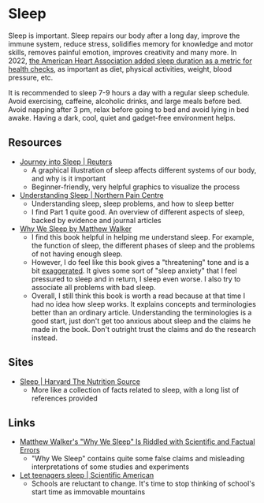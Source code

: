 # Sleep

Sleep is important. Sleep repairs our body after a long day, improve the immune
system, reduce stress, solidifies memory for knowledge and motor skills, removes
painful emotion, improves creativity and many more. In 2022,
[the American Heart Association added sleep duration as a metric for health checks](https://newsroom.heart.org/news/american-heart-association-adds-sleep-to-cardiovascular-health-checklist),
as important as diet, physical activities, weight, blood pressure, etc.

It is recommended to sleep 7-9 hours a day with a regular sleep schedule. Avoid
exercising, caffeine, alcoholic drinks, and large meals before bed. Avoid
napping after 3 pm, relax before going to bed and avoid lying in bed awake.
Having a dark, cool, quiet and gadget-free environment helps.

## Resources

- [Journey into Sleep | Reuters](https://www.reuters.com/graphics/HEALTH-SLEEP/mopakyjmnpa/)
  - A graphical illustration of sleep affects different systems of our body, and
    why is it important
  - Beginner-friendly, very helpful graphics to visualize the process
- [Understanding Sleep | Northern Pain Centre](https://www.northernpaincentre.com.au/wellness/chronic-pain-sleep/)
  - Understanding sleep, sleep problems, and how to sleep better
  - I find Part 1 quite good. An overview of different aspects of sleep, backed
    by evidence and journal articles
- [Why We Sleep by Matthew Walker](https://www.goodreads.com/book/show/34466963-why-we-sleep)
  - I find this book helpful in helping me understand sleep. For example, the
    function of sleep, the different phases of sleep and the problems of not
    having enough sleep.
  - However, I do feel like this book gives a "threatening" tone and is a bit
    [exaggerated](https://guzey.com/books/why-we-sleep/). It gives some sort of
    "sleep anxiety" that I feel pressured to sleep and in return, I sleep even
    worse. I also try to associate all problems with bad sleep.
  - Overall, I still think this book is worth a read because at that time I had
    no idea how sleep works. It explains concepts and terminologies better than
    an ordinary article. Understanding the terminologies is a good start, just
    don't get too anxious about sleep and the claims he made in the book. Don't
    outright trust the claims and do the research instead.

## Sites

- [Sleep | Harvard The Nutrition Source](https://www.hsph.harvard.edu/nutritionsource/sleep/)
  - More like a collection of facts related to sleep, with a long list of
    references provided

## Links

- [Matthew Walker's "Why We Sleep" Is Riddled with Scientific and Factual Errors](https://guzey.com/books/why-we-sleep/)
  - "Why We Sleep" contains quite some false claims and misleading
    interpretations of some studies and experiments
- [Let teenagers sleep | Scientific American](https://www.scientificamerican.com/article/let-teenagers-sleep/)
  - Schools are reluctant to change. It's time to stop thinking of school's
    start time as immovable mountains
